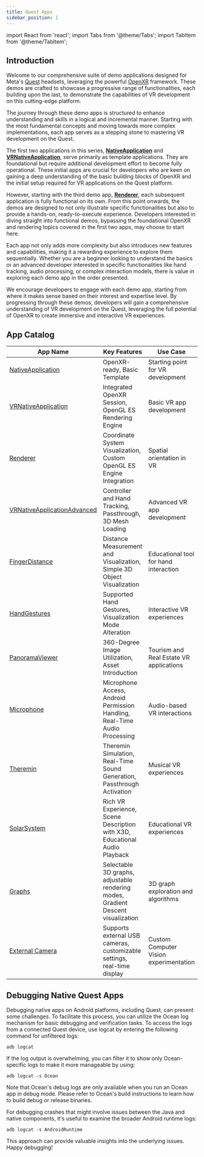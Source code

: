 ```yaml
---
title: Quest Apps
sidebar_position: 1
---
```


import React from 'react';
import Tabs from '@theme/Tabs';
import TabItem from '@theme/TabItem';

## Introduction

Welcome to our comprehensive suite of demo applications designed for Meta's [Quest](https://www.meta.com/quest/) headsets, leveraging the powerful [OpenXR](https://www.khronos.org/openxr/) framework. These demos are crafted to showcase a progressive range of functionalities, each building upon the last, to demonstrate the capabilities of VR development on this cutting-edge platform.

The journey through these demo apps is structured to enhance understanding and skills in a logical and incremental manner. Starting with the most fundamental concepts and moving towards more complex implementations, each app serves as a stepping stone to mastering VR development on the Quest.

The first two applications in this series, [**NativeApplication**](nativeapplication.md) and [**VRNativeApplication**](vrnativeapplication.md), serve primarily as template applications. They are foundational but require additional development effort to become fully operational. These initial apps are crucial for developers who are keen on gaining a deep understanding of the basic building blocks of OpenXR and the initial setup required for VR applications on the Quest platform.

However, starting with the third demo app, [**Renderer**](renderer.md), each subsequent application is fully functional on its own. From this point onwards, the demos are designed to not only illustrate specific functionalities but also to provide a hands-on, ready-to-execute experience. Developers interested in diving straight into functional demos, bypassing the foundational OpenXR and rendering topics covered in the first two apps, may choose to start here.

Each app not only adds more complexity but also introduces new features and capabilities, making it a rewarding experience to explore them sequentially. Whether you are a beginner looking to understand the basics or an advanced developer interested in specific functionalities like hand tracking, audio processing, or complex interaction models, there is value in exploring each demo app in the order presented.

We encourage developers to engage with each demo app, starting from where it makes sense based on their interest and expertise level. By progressing through these demos, developers will gain a comprehensive understanding of VR development on the Quest, leveraging the full potential of OpenXR to create immersive and interactive VR experiences.

## App Catalog

| App Name                                                     | Key Features                                                                                   | Use Case                                | Screenshot                                                                                                                                       |
|--------------------------------------------------------------|------------------------------------------------------------------------------------------------|-----------------------------------------|--------------------------------------------------------------------------------------------------------------------------------------------------|
| [NativeApplication](nativeapplication.md)                    | OpenXR-ready, Basic Template                                                                   | Starting point for VR development       |                                                                                                                                                  |
| [VRNativeApplication](vrnativeapplication.md)                | Integrated OpenXR Session, OpenGL ES Rendering Engine                                          | Basic VR app development                |                                                                                                                                                  |
| [Renderer](renderer.md)                                      | Coordinate System Visualization, Custom OpenGL ES Engine Integration                           | Spatial orientation in VR               | <img src={require('@site/static/img/docs/demoapps/questapps/renderer.jpg').default} width="200" className="center-image" />                      |
| [VRNativeApplicationAdvanced](vrnativeapplicationadvanced.md)| Controller and Hand Tracking, Passthrough, 3D Mesh Loading                                     | Advanced VR app development             | <img src={require('@site/static/img/docs/demoapps/questapps/vrnativeapplicationadvanced.jpg').default} width="200" className="center-image" />   |
| [FingerDistance](fingerdistance.md)                          | Distance Measurement and Visualization, Simple 3D Object Visualization                         | Educational tool for hand interaction   | <img src={require('@site/static/img/docs/demoapps/questapps/fingerdistance.png').default} width="200" className="center-image" />                |
| [HandGestures](handgestures.md)                              | Supported Hand Gestures, Visualization Mode Alteration                                         | Interactive VR experiences              | <img src={require('@site/static/img/docs/demoapps/questapps/handgestures.jpg').default} width="200" className="center-image" />                  |
| [PanoramaViewer](panoramaviewer.md)                          | 360-Degree Image Utilization, Asset Introduction                                               | Tourism and Real Estate VR applications | <img src={require('@site/static/img/docs/demoapps/questapps/panoramaviewer.jpg').default} width="200" className="center-image" />                |
| [Microphone](microphone.md)                                  | Microphone Access, Android Permission Handling, Real-Time Audio Processing                     | Audio-based VR interactions             | <img src={require('@site/static/img/docs/demoapps/questapps/microphone.png').default} width="200" className="center-image" />                    |
| [Theremin](theremin.md)                                      | Theremin Simulation, Real-Time Sound Generation, Passthrough Activation                        | Musical VR experiences                  | <img src={require('@site/static/img/docs/demoapps/questapps/theremin.jpg').default} width="200" className="center-image" />                      |
| [SolarSystem](soloarsystem.md)                               | Rich VR Experience, Scene Description with X3D, Educational Audio Playback                     | Educational VR experiences              | <img src={require('@site/static/img/docs/demoapps/questapps/solarsystem.jpg').default} width="200" className="center-image" />                   |
| [Graphs](graphs.md)                                          | Selectable 3D graphs, adjustable rendering modes, Gradient Descent visualization               | 3D graph exploration and algorithms     | <img src={require('@site/static/img/docs/demoapps/questapps/graphs.jpg').default} width="200" className="center-image" />                        |
| [External Camera](externalcamera.md)                         | Supports external USB cameras, customizable settings, real-time display                        | Custom Computer Vision experimentation  | <img src={require('@site/static/img/docs/demoapps/questapps/externalcamera.jpg').default} width="200" className="center-image" />                |

## Debugging Native Quest Apps

Debugging native apps on Android platforms, including Quest, can present some challenges. To facilitate this process, you can utilize the Ocean log mechanism for basic debugging and verification tasks.
To access the logs from a connected Quest device, use logcat by entering the following command for unfiltered logs:

```
adb logcat
```

If the log output is overwhelming, you can filter it to show only Ocean-specific logs to make it more manageable by using:

```
adb logcat -s Ocean
```

Note that Ocean's debug logs are only available when you run an Ocean app in debug mode. Please refer to Ocean's build instructions to learn how to build debug or release binaries.

For debugging crashes that might involve issues between the Java and native components, it's useful to examine the broader Android runtime logs:

```
adb logcat -s AndroidRuntime
```
This approach can provide valuable insights into the underlying issues. Happy debugging!
